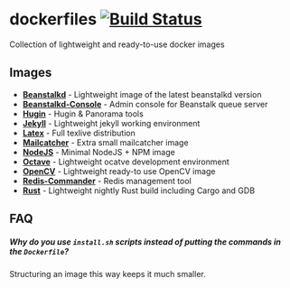 dockerfiles [![Build Status](https://travis-ci.org/schickling/dockerfiles.svg)](https://travis-ci.org/schickling/dockerfiles)
===========

Collection of lightweight and ready-to-use docker images

## Images

* **[Beanstalkd](https://github.com/schickling/dockerfiles/tree/master/beanstalkd)** - Lightweight image of the latest beanstalkd version
* **[Beanstalkd-Console](https://github.com/schickling/dockerfiles/tree/master/beanstalkd-console)** - Admin console for Beanstalk queue server
* **[Hugin](https://github.com/schickling/dockerfiles/tree/master/hugin)** - Hugin & Panorama tools
* **[Jekyll](https://github.com/schickling/dockerfiles/tree/master/jekyll)** - Lightweight jekyll working environment
* **[Latex](https://github.com/schickling/dockerfiles/tree/master/latex)** - Full texlive distribution
* **[Mailcatcher](https://github.com/schickling/dockerfiles/tree/master/mailcatcher)** - Extra small mailcatcher image
* **[NodeJS](https://github.com/schickling/dockerfiles/tree/master/nodejs)** - Minimal NodeJS + NPM image
* **[Octave](https://github.com/schickling/dockerfiles/tree/master/octave)** - Lightweight ocatve development environment
* **[OpenCV](https://github.com/schickling/dockerfiles/tree/master/opencv)** - Lightweight ready-to use OpenCV image
* **[Redis-Commander](https://github.com/schickling/dockerfiles/tree/master/redis-commander)** - Redis management tool
* **[Rust](https://github.com/schickling/dockerfiles/tree/master/rust)** - Lightweight nightly Rust build including Cargo and GDB

## FAQ

##### Why do you use `install.sh` scripts instead of putting the commands in the `Dockerfile`?

Structuring an image this way keeps it much smaller.
